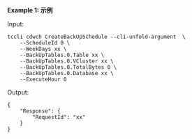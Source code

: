 **Example 1: 示例**



Input: 

```
tccli cdwch CreateBackUpSchedule --cli-unfold-argument  \
    --ScheduleId 0 \
    --WeekDays xx \
    --BackUpTables.0.Table xx \
    --BackUpTables.0.VCluster xx \
    --BackUpTables.0.TotalBytes 0 \
    --BackUpTables.0.Database xx \
    --ExecuteHour 0
```

Output: 
```
{
    "Response": {
        "RequestId": "xx"
    }
}
```

